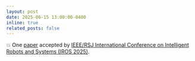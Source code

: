 ```yaml
---
layout: post
date: 2025-06-15 13:00:00-0400
inline: true
related_posts: false
---
```


:boom: One [paper](https://arxiv.org/pdf/2503.14526?) accepted by [IEEE/RSJ International Conference on Intelligent Robots and Systems (IROS 2025)](https://www.iros25.org/).

